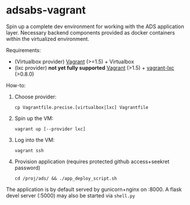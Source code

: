 adsabs-vagrant
==============

Spin up a complete dev environment for working with the ADS application layer. Necessary backend components provided as docker containers within the virtualized environment.

Requirements: 

  * (Virtualbox provider) [Vagrant](http://vagrantup.com/) (>=1.5) + Virtualbox
  * (lxc provider) __not yet fully supported__ [Vagrant](http://vagrantup.com/) (>1.5) + [vagrant-lxc](https://github.com/fgrehm/vagrant-lxc) (>0.8.0)


How-to:

  1. Choose provider:

         cp Vagrantfile.precise.[virtualbox|lxc] Vagrantfile

  2. Spin up the VM:

         vagrant up [--provider lxc]

  3. Log into the VM:

         vagrant ssh

  4. Provision application (requires protected github access+seekret password)

         cd /proj/ads/ && ./app_deploy_script.sh
  
The application is by default served by gunicorn+nginx on :8000. A flask devel server (:5000) may also be started via `shell.py`
